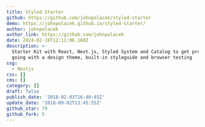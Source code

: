 ```yaml
---
title: Styled Starter
github: https://github.com/johnpolacek/styled-starter
demo: https://johnpolacek.github.io/styled-starter/
author: johnpolacek
author_link: https://github.com/johnpolacek
date: 2024-02-18T12:11:06.160Z
description: >-
  Starter Kit with React, Next.js, Styled System and Catalog to get projects
  going with a design theme, built-in styleguide and browser testing
ssg:
  - Nextjs
css: []
cms: []
category: []
draft: false
publish_date: '2018-02-03T16:40:45Z'
update_date: '2018-09-02T13:45:55Z'
github_star: 79
github_fork: 5
---
```

